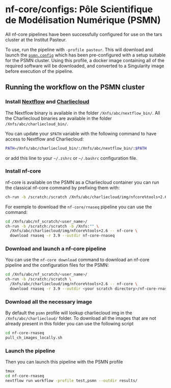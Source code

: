 # nf-core/configs: Pôle Scientifique de Modélisation Numérique (PSMN)

All nf-core pipelines have been successfully configured for use on the tars cluster at the Institut Pasteur.

To use, run the pipeline with `-profile pasteur`. This will download and launch the [`psmn.config`](../conf/psmn.config) which has been pre-configured with a setup suitable for the PSMN cluster. Using this profile, a docker image containing all of the required software will be downloaded, and converted to a Singularity image before execution of the pipeline.

## Running the workflow on the PSMN cluster

### Install [Nextflow](https://www.nextflow.io/docs/latest/getstarted.html#) and [Charliecloud](https://hpc.github.io/charliecloud/index.html)

The Nextflow binary is available in the folder `/Xnfs/abc/nextflow_bin/`.
All the Charliecloud binaries are available in the folder `/Xnfs/abc/charliecloud_bin/`.

You can update your `$PATH` variable with the following command to have access to Nextflow and Charliecloud:

```sh
PATH=/Xnfs/abc/charliecloud_bin/:/Xnfs/abc/nextflow_bin/:$PATH
```

or add this line to your `~/.zshrc` or `~/.bashrc` configuration file.

### Install nf-core

nf-core is available on the PSMN as a Charliecloud container you can run the classical nf-core command by prefixing them with:

```sh
ch-run -b /scratch:/scratch /Xnfs/abc/charliecloud/img/nfcore%tools+2.6 -- nf-core
```

For exemple to download the `nf-core/rnaseq` pipeline you can use the command:

```sh
cd /Xnfs/abc/nf_scratch/<user_name>/
ch-run -b /scratch:/scratch -b /Xnfs:"" \
  /Xnfs/abc/charliecloud/img/nfcore%tools+2.6 -- nf-core \
  download rnaseq -r 3.9 --outdir nf-core-rnaseq
```

### Download and launch a nf-core pipeline

You can use the `nf-core download` command to download an nf-core pipeline and the configuration files for the PSMN:

```sh
cd /Xnfs/abc/nf_scratch/<user_name>/
ch-run -b /scratch:/scratch \
  /Xnfs/abc/charliecloud/img/nfcore%tools+2.6 -- nf-core \
  download rnaseq -r 3.9 --outdir <your scratch directory>/nf-core-rnaseq -x none -c none
```

### Download all the necessary image

By default the `psmn` profile will lookup charliecloud img in the `/Xnfs/abc/charliecloud/` folder.
To download all the images that are not already present in this folder you can use the following script

```sh
cd nf-core-rnaseq
pull_ch_images_locally.sh
```

### Launch the pipeline

Then you can launch this pipeline with the PSMN profile

```sh
tmux
cd nf-core-rnaseq
nextflow run workflow -profile test,psmn --outdir results/
```
